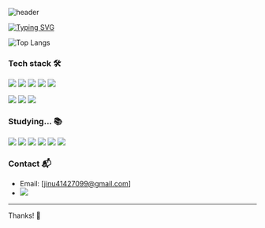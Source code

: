 ![header](https://capsule-render.vercel.app/api?type=waving&color=gradient&customColorList=23&height=120&section=header&text=Pillwood's%20GitHub&fontSize=50&fontAlign=70&fontAlignY=30&animation=fadeIn&fontColor=ffffff&stroke=b1bfb1&strokeWidth=2)

[![Typing SVG](https://readme-typing-svg.demolab.com/?lines=Hello!;Welcom%20to%20PILLWOOD's%20GitHub&size=15&color=00ff00&center=true)](https://git.io/typing-svg)

![Top Langs](https://github-readme-stats.vercel.app/api/top-langs/?username=pillwood&layout=compact&show_icons=true&theme=transparent&bg_color=10001500&title_color=8060af&text_color=bfa0c7)
### Tech stack 🛠
<img src="https://img.shields.io/badge/python-3776AB?style=flat-square&logo=python&logoColor=white"/> <img src="https://img.shields.io/badge/pytorch-EE4C2C?style=flat-square&logo=pytorch&logoColor=white"/> <img src="https://img.shields.io/badge/r-276DC3?style=flat-square&logo=r&logoColor=white"/> <img src="https://img.shields.io/badge/c-A8B9CC?style=flat-square&logo=c&logoColor=white"/> <img src="https://img.shields.io/badge/cplusplus-00599C?style=flat-square&logo=cplusplus&logoColor=white"/> 

<img src="https://img.shields.io/badge/css-663399?style=flat-square&logo=css&logoColor=white"/> <img src="https://img.shields.io/badge/html5-E34F26?style=flat-square&logo=html5&logoColor=white"/> <img src="https://img.shields.io/badge/unity-FFFFFF?style=flat-square&logo=unity&logoColor=black"/>

### Studying... 📚
<img src="https://img.shields.io/badge/unrealengine-0E1128?style=flat-square&logo=unrealengine&logoColor=black"/> <img src="https://img.shields.io/badge/react-61DAFB?style=flat-square&logo=react&logoColor=white"/> <img src="https://img.shields.io/badge/javascript-F7DF1E?style=flat-square&logo=javascript&logoColor=white"/> <img src="https://img.shields.io/badge/flask-000000?style=flat-square&logo=flask&logoColor=white"/> <img src="https://img.shields.io/badge/tensorflow-FF6F00?style=flat-square&logo=tensorflow&logoColor=white"/> <img src="https://img.shields.io/badge/blender-E87D0D?style=flat-square&logo=blender&logoColor=white"/>



### Contact 📬
- Email: [jinu41427099@gmail.com]
- <a href="jinu41427099@gmail.com" target="_blank"><img src="https://img.shields.io/badge/gmail-EA4335?style=plastic&logo=gmail&logoColor=red"/></a>

---

Thanks! 🙏

